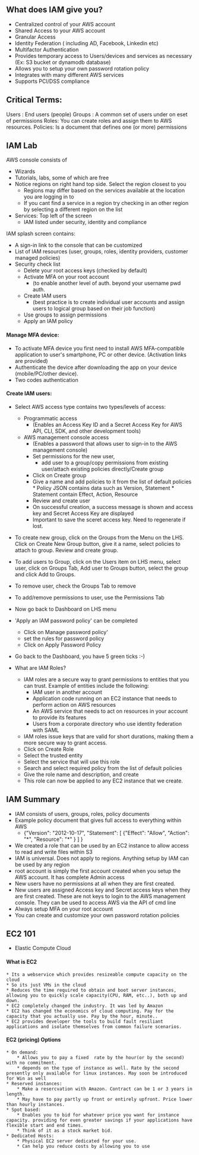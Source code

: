## What does IAM give you?

* Centralized control of your AWS account
* Shared Access to your AWS account
* Granular Access
* Identity Federation ( including AD, Facebook, Linkedin etc)
* Multifactor Authentication
* Provides temporary access to Users/devices and services as necessary (Ex: S3 bucket or dynamodb database)
* Allows you to setup your own password rotation policy
* Integrates with many different AWS services
* Supports PCI/DSS compliance

## Critical Terms:
Users : End users (people)
Groups : A common set of users under on eset of permissions
Roles: You can create roles and assign them to AWS resources. 
Policies: Is a document that defines one (or more) permissions

## IAM Lab
AWS console consists of 
* Wizards
* Tutorials, labs, some of which are free
* Notice regions on right hand top side. Select the region closest to you
	* Regions may differ based on the services available at the location you are logging in to
	* If you cant find a service in a region try checking in an other region by selecting a different region on the list
* Services: Top left of the screen
	*	IAM listed under security, identity and compliance

IAM splash screen contains:
* A sign-in link to the console that can be customized
* List of  IAM resources (user, groups, roles, identity providers, customer managed policies)
* Security check list
	* Delete your root access keys (checked by default)
	* Activate MFA on your root account 
		* (to enable another level of auth. beyond your username pwd auth.
	* Create IAM users 
		* (best practice is to create individual user accounts and assign users to logical group based on their job function)
	* Use groups to assign permissions
	* Apply an IAM policy

#### Manage MFA device:
* To activate MFA device you first need to install AWS MFA-compatible application to user's smartphone, PC or other device. (Activation links are provided)
* Authenticate the device after downloading the app on your device (mobile/PC/other device). 
* Two codes authentication

#### Create IAM users:
* Select AWS access type contains two types/levels of access:
	* Programmatic access
		* (Enables an Access Key ID and a Secret Access Key for AWS API, CLI, SDK, and other development tools)
	* AWS management console access
		* (Enables a password that allows user to sign-in to the AWS management console)
		* Set permissions for the new user, 
			* add user to a group/copy permissions from existing user/attach existing policies directly/Create group
		* Click on Create group
		* Give a name and add policies to it from the list of default policies
				* Policy JSON contains data such as Version, Statement
				* Statement contain Effect, Action, Resource
		* Review and create user
		* On successful creation, a success message is shown and access key and Secret Access Key are displayed
		* Important to save the sceret access key. Need to regenerate if lost.
* To create new group, click on the Groups from the Menu on the LHS. Click on Create New Group button, give it a name, select policies to attach to group.  Review and create group.

* To add users to Group, click on the Users item on LHS menu, select user, click on Groups Tab, Add user to Groups button, select the group and click Add to Groups.
* To remove user, check the Groups Tab to remove
* To add/remove permissions to user, use the Permissions Tab

* Now go back to Dashboard on LHS menu
* 'Apply an IAM password policy' can be completed 
	* Click on Manage password policy'
	* set the rules for password policy
	* Click on Apply Password Policy 
* Go back to the Dashboard, you have 5 green ticks :-)

* What are IAM Roles?
	* IAM roles are a secure way to grant permissions to entities that you can trust. Example of entities include the following:
		* IAM user in another account
		* Application code running on an EC2 instance that needs to perform action on AWS resources
		* An AWS service that needs to act on resources in your account to provide its features
		* Users from a corporate directory who use identity federation with SAML
	* IAM roles issue keys that are valid for short durations, making them a more secure way to grant access.
	* Click on Create Role
	* Select the trusted entity
	* Select the service that will use this role
	* Search and select required policy from the list of default policies
	* Give the role name and description, and create
	* This role can now be applied to any EC2 instance that we create.

## IAM Summary
* IAM consists of users, groups, roles, policy documents
* Example policy document that gives full access to everything within AWS
	* {"Version": "2012-10-17",
	    "Statement": 
		[
		   {"Effect": "Allow",
		     "Action": "\*",
		     "Resource": "\*" }
		]
	  }
* We created a role that can be used by an EC2 instance to allow access to read and write files within S3
* IAM is universal. Does not apply to regions. Anything setup by IAM can be used by any region
* root account is simply the first account created when you setup the AWS account. It has complete Admin access
* New users have no permissions at all when they are first created.
* New users are assigned Access key and Secret access keys when they are first created. These are not keys to login to the AWS management console. They can be used to access AWS via the API of cmd line 
* Always setup MFA on your root account
* You can create and customize your own password rotation policies

## EC2 101
* Elastic Compute Cloud
#### What is EC2
	* Its a webservice which provides resizeable compute capacity on the cloud
	* So its just VMs in the cloud
	* Reduces the time required to obtain and boot server instances, allowing you to quickly scale capacity(CPU, RAM, etc..), both up and down.
	* EC2 completely changed the industry. It was led by Amazon
	* EC2 has changed the economics of cloud computing. Pay for the capacity that you actually use. Pay by the hour, minute..
	* EC2 provides developer the tools to build fault resiliant applications and isolate themselves from common failure scenarios.

#### EC2 (pricing) Options
	* On demand: 
		* Allows you to pay a fixed  rate by the hour(or by the second) with no commitment.
		* depends on the type of instance as well. Rate by the second presently only available for linux instances. May soon be introduced for Win as well
	* Reserved instances:
		* Make a resercvation with Amazon. Contract can be 1 or 3 years in length. 
		* May have to pay partly up front or entirely upfront. Price lower than hourly instances.
	* Spot based: 
		* Enables you to bid for whatever price you want for instance capacity. providing for even greater savings if your applications have flexible start and end times.
		* Think of it as a stock market bid.
	* Dedicated Hosts:
		* Physical EC2 server dedicated for your use.
		* Can help you reduce costs by allowing you to use 
<!--stackedit_data:
eyJoaXN0b3J5IjpbMjA0MTQ4MjY2NywtMTY5NDQ3NDI2M119
-->